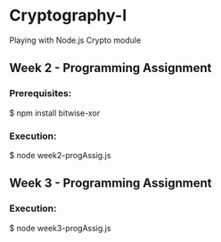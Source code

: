 # Cryptography-I
Playing with Node.js Crypto module

## Week 2 - Programming Assignment

  ### Prerequisites:

  $ npm install bitwise-xor

  ### Execution:

  $ node week2-progAssig.js 
  
## Week 3 - Programming Assignment

  ### Execution:

  $ node week3-progAssig.js 
